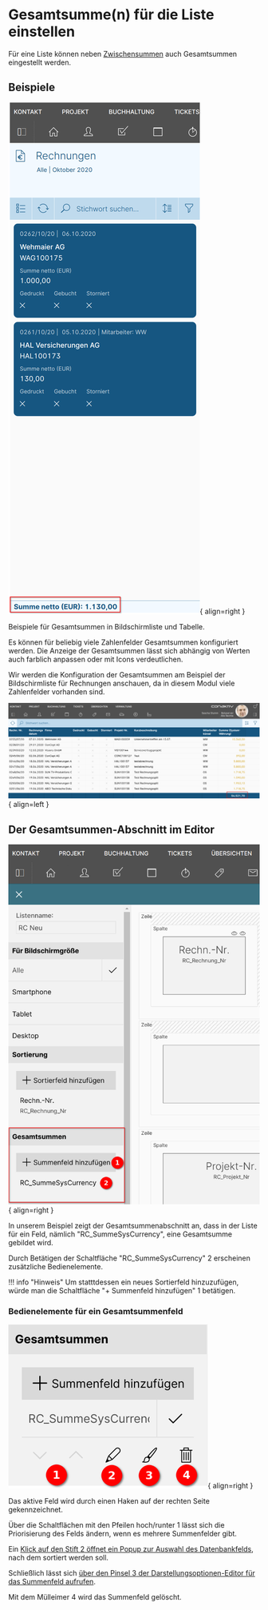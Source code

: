 # Gesamtsumme(n) für die Liste einstellen

Für eine Liste können neben [Zwischensummen](../sortierung/gruppierung-einstellen.md#zwischensummen-einstellen) auch Gesamtsummen eingestellt werden.

## Beispiele

![Gesamtsumme Beispiel Liste](./gesamtsummen_bsp_liste.png#smartphone){ align=right }

Beispiele für Gesamtsummen in Bildschirmliste und Tabelle.

Es können für beliebig viele Zahlenfelder Gesamtsummen konfiguriert werden. Die Anzeige der Gesamtsummen lässt sich abhängig von Werten auch farblich anpassen oder mit Icons verdeutlichen.

Wir werden die Konfiguration der Gesamtsummen am Beispiel der Bildschirmliste für Rechnungen anschauen, da in diesem Modul viele Zahlenfelder vorhanden sind.

![Gesamtsumme Beispiel Tabelle](./gesamtsummen_bsp_tabelle.png#medium){ align=left }

<div class="clear"></div>

## Der Gesamtsummen-Abschnitt im Editor

![Gesamtsumme Abschnitt](./gesamtsummen-abschnitt.png#smartphone){ align=right }

In unserem Beispiel zeigt der Gesamtsummenabschnitt an, dass in der Liste für ein Feld, nämlich "RC_SummeSysCurrency", eine Gesamtsumme gebildet wird.

Durch Betätigen der Schaltfläche "RC_SummeSysCurrency" <span class="number">2</span> erscheinen zusätzliche Bedienelemente.

!!! info "Hinweis"
    Um statttdessen ein neues Sortierfeld hinzuzufügen, würde man die Schaltfläche "+ Summenfeld hinzufügen" <span class="number">1</span> betätigen.

<div class="clear"></div>

### Bedienelemente für ein Gesamtsummenfeld

![Gesamtsummen Feld aktiv](./gesamtsummen-feld-aktiv.png#small-square){ align=right }

Das aktive Feld wird durch einen Haken auf der rechten Seite gekennzeichnet.

Über die Schaltflächen mit den Pfeilen hoch/runter <span class="number">1</span> lässt sich die Priorisierung des Felds ändern, wenn es mehrere Summenfelder gibt.

Ein [Klick auf den Stift <span class="number">2</span> öffnet ein Popup zur Auswahl des Datenbankfelds](./datenbankfeld-auswaehlen.md), nach dem sortiert werden soll.

Schließlich lässt sich [über den Pinsel <span class="number">3</span> der Darstellungsoptionen-Editor für das Summenfeld aufrufen](../../../../darstellungsoptionen-editor/index.md).

Mit dem Mülleimer <span class="number">4</span> wird das Summenfeld gelöscht.

<div class="clear"></div>
